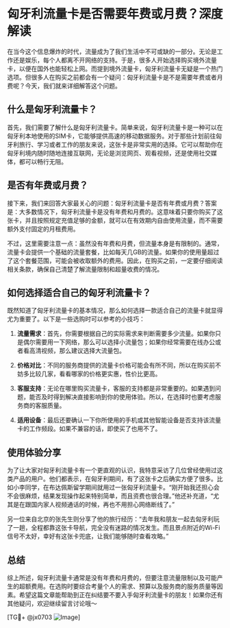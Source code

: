 # 匈牙利流量卡是否需要年费或月费？深度解读

在当今这个信息爆炸的时代，流量成为了我们生活中不可或缺的一部分。无论是工作还是娱乐，每个人都离不开网络的支持。于是，很多人开始选择购买境外流量卡，以便在国外也能轻松上网。而提到境外流量卡，匈牙利流量卡无疑是一个热门选项。但很多人在购买之前都会有一个疑问：匈牙利流量卡是不是需要年费或者月费呢？今天，我们就来详细解答这个问题。

## 什么是匈牙利流量卡？

首先，我们需要了解什么是匈牙利流量卡。简单来说，匈牙利流量卡是一种可以在匈牙利本地使用的SIM卡，它能够提供高速的移动数据服务。对于那些计划前往匈牙利旅行、学习或者工作的朋友来说，这张卡是非常实用的选择。它可以帮助你在匈牙利境内随时随地连接互联网，无论是浏览网页、观看视频，还是使用社交媒体，都可以畅行无阻。

## 是否有年费或月费？

接下来，我们来回答大家最关心的问题：匈牙利流量卡是否有年费或月费？答案是：大多数情况下，匈牙利流量卡是没有年费和月费的。这意味着只要你购买了这张卡，并且按照规定充值足够的金额，就可以在有效期内自由使用流量，而不需要额外支付固定的月租费用。

不过，这里需要注意一点：虽然没有年费和月费，但流量本身是有限制的。通常，流量卡会提供一个基础的流量套餐，比如每天几GB的流量。如果你的使用量超过了这个套餐范围，可能会被收取额外的费用。因此，在购买之前，一定要仔细阅读相关条款，确保自己清楚了解流量限制和超量收费的情况。

## 如何选择适合自己的匈牙利流量卡？

既然知道了匈牙利流量卡的基本情况，那么如何选择一款适合自己的流量卡就显得尤为重要了。以下是一些选购时可以参考的小技巧：

1. **流量需求**：首先，你需要根据自己的实际需求来判断需要多少流量。如果你只是偶尔需要用一下网络，那么可以选择小流量包；如果你经常需要在线办公或者看高清视频，那么建议选择大流量包。
   
2. **价格对比**：不同的服务商提供的流量卡价格可能会有所不同，所以在购买前不妨多比较几家，看看哪家的价格更实惠，性价比更高。

3. **客服支持**：无论在哪里购买流量卡，客服的支持都是非常重要的。如果遇到问题，能否及时得到解决直接影响到你的使用体验。所以，在选择时也要考虑服务商的客服质量。

4. **适用设备**：最后还要确认一下你所使用的手机或其他智能设备是否支持该流量卡的工作频段。如果不兼容的话，即使买了也用不了。

## 使用体验分享

为了让大家对匈牙利流量卡有一个更直观的认识，我特意采访了几位曾经使用过这类产品的用户。他们都表示，在匈牙利期间，有了这张卡之后确实方便了很多。比如小李同学，在布达佩斯留学期间就用过一张匈牙利流量卡。“刚开始我还担心会不会很麻烦，结果发现操作起来特别简单，而且资费也很合理。”他还补充道，“尤其是在跟国内家人视频通话的时候，再也不用担心网络断线了。”

另一位来自北京的张先生则分享了他的旅行经历：“去年我和朋友一起去匈牙利玩了一趟，全程都靠这张卡导航，完全没有迷路的情况发生。而且景点附近的Wi-Fi信号不太好，幸好有这张卡兜底，让我们能够随时查看攻略。”

## 总结

综上所述，匈牙利流量卡通常是没有年费和月费的，但要注意流量限制以及可能产生的超额费用。在选购时要综合考量个人的需求、预算以及服务商的服务质量等因素。希望这篇文章能帮助到正在纠结要不要入手匈牙利流量卡的朋友！如果你还有其他疑问，欢迎继续留言讨论哦～

[TG💪+ @jx0703 ![Image](https://github.com/user-attachments/assets/dbca1d08-cadb-493c-b0ec-ad6f7a83f270)]